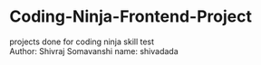 # Coding-Ninja-Frontend-Project
projects done for coding ninja skill test
<br>
Author: Shivraj Somavanshi
name: shivadada

